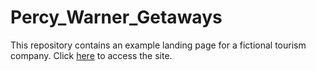 # Percy_Warner_Getaways
This repository contains an example landing page for a fictional tourism company.
Click [here](https://rudrapatel2003.github.io/Percy_Warner_Getaways/src/index.html) to access the site.
